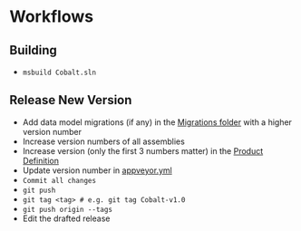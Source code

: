 # Workflows

## Building
- ```msbuild Cobalt.sln```

## Release New Version
- Add data model migrations (if any) in the [Migrations folder](/Cobalt.Common.Data/Migration/Sqlite/) with a higher version number
- Increase version numbers of all assemblies
- Increase version (only the first 3 numbers matter) in the [Product Definition](Cobalt.Setup/Product.wxs)
- Update version number in [appveyor.yml](/appveyor.yml)
- ```Commit all changes```
- ```git push```
- ```git tag <tag> # e.g. git tag Cobalt-v1.0```
- ```git push origin --tags```
- Edit the drafted release